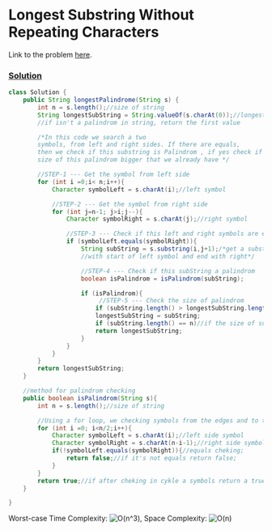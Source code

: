 # Longest Substring Without Repeating Characters

Link to the problem [here](https://leetcode.com/problems/longest-palindromic-substring).

### [Solution](/String/5.%20Longest%20Palindromic%20Substring/Solution.java)

```java
class Solution {
    public String longestPalindrome(String s) {
        int n = s.length();//size of string
        String longestSubString = String.valueOf(s.charAt(0));//longest substring
        //if isn't a palindrom in string, return the first value

        /*In this code we search a two 
        symbols, from left and right sides. If there are equals,
        then we check if this substring is Palindrom , if yes check if 
        size of this palindrom bigger that we already have */

        //STEP-1 --- Get the symbol from left side
        for (int i =0;i< n;i++){
            Character symbolLeft = s.charAt(i);//left symbol

            //STEP-2 --- Get the symbol from right side
            for (int j=n-1; j>i;j--){
                Character symbolRight = s.charAt(j);//right symbol

                //STEP-3 --- Check if this left and right symbols are equals
                if (symbolLeft.equals(symbolRight)){
                    String subString = s.substring(i,j+1);/*get a substring 
                    //with start of left symbol and end with right*/

                    //STEP-4 --- Check if this subString a palindrom
                    boolean isPalindrom = isPalindrom(subString);

                    if (isPalindrom){
                         //STEP-5 --- Check the size of palindrom
                        if (subString.length() > longestSubString.length())
                        longestSubString = subString;
                        if (subString.length() == n)//if the size of substring is size of string, return at once a string
                        return longestSubString;
                    }
                }
            }
        }
        return longestSubString;
    }

    //method for palindrom checking
    public boolean isPalindrom(String s){
        int n = s.length();//size of string

        //Using a for loop, we checking symbols from the edges and to the center
        for (int i =0; i<n/2;i++){
            Character symbolLeft = s.charAt(i);//left side symbol
            Character symbolRight = s.charAt(n-i-1);//right side symbol
            if(!symbolLeft.equals(symbolRight)){//equals cheking;
                return false;//if it's not equals return false;
            }
        }
        return true;//if after cheking in cykle a symbols return a true;
    }

}
```

Worst-case Time Complexity: ![O(n^3)](<https://latex.codecogs.com/svg.image?\inline&space;O(n^3)>), Space Complexity: ![O(n)](<https://latex.codecogs.com/svg.image?\inline&space;O(n)>)
